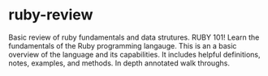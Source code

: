 # ruby-review
Basic review of ruby fundamentals and data strutures.
RUBY 101!
Learn the fundamentals of the Ruby programming langauge. This is an a basic overview of the language and its capabilities. It includes helpful definitions,
notes, examples, and methods. In depth annotated walk throughs.
